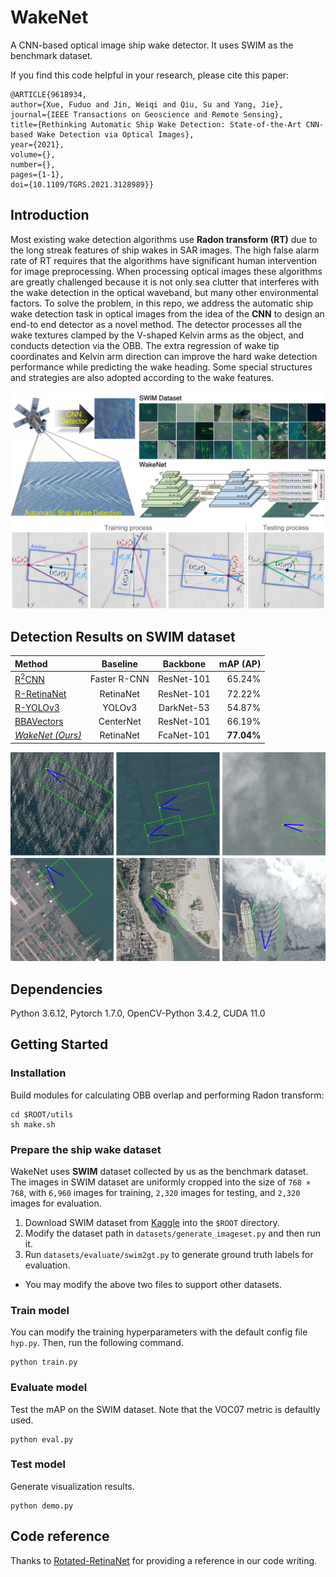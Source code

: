 # WakeNet
A CNN-based optical image ship wake detector. It uses SWIM as the benchmark dataset.

If you find this code helpful in your research, please cite this paper:
```
@ARTICLE{9618934,
author={Xue, Fuduo and Jin, Weiqi and Qiu, Su and Yang, Jie},
journal={IEEE Transactions on Geoscience and Remote Sensing},
title={Rethinking Automatic Ship Wake Detection: State-of-the-Art CNN-based Wake Detection via Optical Images},
year={2021},
volume={},
number={},
pages={1-1},
doi={10.1109/TGRS.2021.3128989}}
```


## Introduction
Most existing wake detection algorithms use **Radon transform (RT)** due to the long streak features of ship wakes in SAR images. The high false alarm rate of RT requires that the algorithms have significant human intervention for image preprocessing. When processing optical images these algorithms are greatly challenged because it is not only sea clutter that interferes with the wake detection in the optical waveband, but many other environmental factors.
To solve the problem, in this repo, we address the automatic ship wake detection task in optical images from the idea of the **CNN** to design an end-to end detector as a novel method. The detector processes all the wake textures clamped by the V-shaped Kelvin arms as the object, and conducts detection via the OBB. The extra regression of wake tip coordinates and Kelvin arm direction can improve the hard wake detection performance while predicting the wake heading. Some special structures and strategies are also adopted according to the wake features.

![Introduction](https://github.com/Lilytopia/WakeNet/blob/main/mdimg/introduction.png)

## Detection Results on SWIM dataset 
| Method | Baseline | Backbone | mAP (AP) |
| :----- | :------: | :------: | ------------: |
| [R<sup>2</sup>CNN](https://github.com/Xiangyu-CAS/R2CNN.pytorch) | Faster R-CNN | ResNet-101 | 65.24% |
| [R-RetinaNet](https://github.com/ming71/Rotated-RetinaNet) | RetinaNet | ResNet-101 | 72.22% |
| [R-YOLOv3](https://github.com/ming71/yolov3-polygon) | YOLOv3 | DarkNet-53 | 54.87% |
| [BBAVectors](https://github.com/yijingru/BBAVectors-Oriented-Object-Detection) | CenterNet | ResNet-101 | 66.19% |
| [*WakeNet (Ours)*](https://github.com/Lilytopia/WakeNet) | RetinaNet | FcaNet-101 | **77.04%** |

![Results](https://github.com/Lilytopia/WakeNet/blob/main/mdimg/results.png)

## Dependencies
Python 3.6.12, Pytorch 1.7.0, OpenCV-Python 3.4.2, CUDA 11.0

## Getting Started
### Installation
Build modules for calculating OBB overlap and performing Radon transform:
```shell
cd $ROOT/utils
sh make.sh
```

### Prepare the ship wake dataset
WakeNet uses **SWIM** dataset collected by us as the benchmark dataset. The images in SWIM dataset are uniformly cropped into the size of `768 × 768`, with `6,960` images for training, `2,320` images for testing, and `2,320` images for evaluation.
1. Download SWIM dataset from [<u>Kaggle</u>](https://www.kaggle.com/lilitopia/swimship-wake-imagery-mass) into the `$ROOT` directory.
2. Modify the dataset path in `datasets/generate_imageset.py` and then run it.
3. Run `datasets/evaluate/swim2gt.py` to generate ground truth labels for evaluation.
- You may modify the above two files to support other datasets.

### Train model
You can modify the training hyperparameters with the default config file `hyp.py`. Then, run the following command.
```shell
python train.py
```

### Evaluate model
Test the mAP on the SWIM dataset. Note that the VOC07 metric is defaultly used.
```shell
python eval.py
```

### Test model
Generate visualization results.
```shell
python demo.py
```

## Code reference
Thanks to [<u>Rotated-RetinaNet</u>](https://github.com/ming71/Rotated-RetinaNet) for providing a reference in our code writing.

